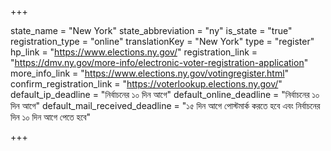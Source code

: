 +++

state_name = "New York"
state_abbreviation = "ny"
is_state = "true"
registration_type = "online"
translationKey = "New York"
type = "register"
hp_link = "https://www.elections.ny.gov/"
registration_link = "https://dmv.ny.gov/more-info/electronic-voter-registration-application"
more_info_link = "https://www.elections.ny.gov/votingregister.html"
confirm_registration_link = "https://voterlookup.elections.ny.gov/"
default_ip_deadline = "নির্বাচনের ১০ দিন আগে"
default_online_deadline = "নির্বাচনের ১০ দিন আগে"
default_mail_received_deadline = "১৫ দিন আগে পোস্টমার্ক করতে হবে এবং নির্বাচনের দিন ১০ দিন আগে পেতে হবে"

+++